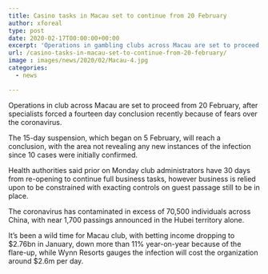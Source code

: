 ```yaml
---
title: Casino tasks in Macau set to continue from 20 February
author: xforeal 
type: post
date: 2020-02-17T00:00:00+00:00
excerpt: 'Operations in gambling clubs across Macau are set to proceed from 20 February, after specialists forced a fourteen day conclusion not long ago because of fears over the coronavirus '
url: /casino-tasks-in-macau-set-to-continue-from-20-february/
image : images/news/2020/02/Macau-4.jpg
categories:
  - news

---
```

Operations in club across Macau are set to proceed from 20 February, after specialists forced a fourteen day conclusion recently because of fears over the coronavirus.

The 15-day suspension, which began on 5 February, will reach a conclusion, with the area not revealing any new instances of the infection since 10 cases were initially confirmed.

Health authorities said prior on Monday club administrators have 30 days from re-opening to continue full business tasks, however business is relied upon to be constrained with exacting controls on guest passage still to be in place.

The coronavirus has contaminated in excess of 70,500 individuals across China, with near 1,700 passings announced in the Hubei territory alone.

It&rsquo;s been a wild time for Macau club, with betting income dropping to $2.76bn in January, down more than 11&percnt; year-on-year because of the flare-up, while Wynn Resorts gauges the infection will cost the organization around $2.6m per day.